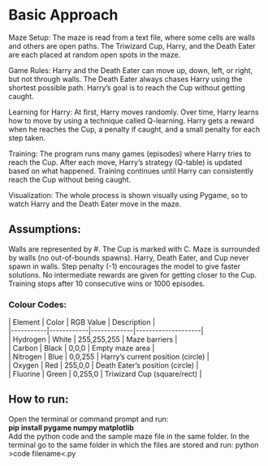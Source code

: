 <h1>Basic Approach</h1>

Maze Setup:
The maze is read from a text file, where some cells are walls and others are open paths. The Triwizard Cup, Harry, and the Death Eater are each placed at random open spots in the maze.

Game Rules:
Harry and the Death Eater can move up, down, left, or right, but not through walls. The Death Eater always chases Harry using the shortest possible path. Harry’s goal is to reach the Cup without getting caught.

Learning for Harry:
At first, Harry moves randomly. Over time, Harry learns how to move by using a technique called Q-learning. Harry gets a reward when he reaches the Cup, a penalty if caught, and a small penalty for each step taken.

Training:
The program runs many games (episodes) where Harry tries to reach the Cup. After each move, Harry’s strategy (Q-table) is updated based on what happened. Training continues until Harry can consistently reach the Cup without being caught.

Visualization:
The whole process is shown visually using Pygame, so to watch Harry and the Death Eater move in the maze.

<h2>Assumptions:</h2>

Walls are represented by #. The Cup is marked with C. Maze is surrounded by walls (no out-of-bounds spawns). Harry, Death Eater, and Cup never spawn in walls. 
Step penalty (-1) encourages the model to give faster solutions. No intermediate rewards are given for getting closer to the Cup. Training stops after 10 consecutive wins or 1000 episodes.<br>

<h3>Colour Codes:</h3>
| Element   | Color      | RGB Value   | Description        |<br>
|-----------|------------|-------------|--------------------|<br>
| Hydrogen  | White      | 255,255,255 | Maze barriers        |<br>
| Carbon    | Black      | 0,0,0       | Empty maze area           |<br>
| Nitrogen  | Blue       | 0,0,255     | Harry’s current position (circle)         |<br>
| Oxygen    | Red        | 255,0,0     | Death Eater’s position (circle)         |<br>
| Fluorine  | Green      | 0,255,0     | Triwizard Cup (square/rect)    |




<h2>How to run:</h2>
Open the terminal or command prompt and run:<br>
<b>pip install pygame numpy matplotlib</b>
<br>
Add the python code and the sample maze file in the same folder. In the terminal go to the same folder in which the files are stored and run:
python >code filename<.py
